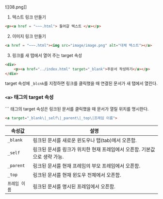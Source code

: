 ![[08.png]]

1. 텍스트 링크 만들기
``` html
<p><a href = "~~~.html"> 들어갈 텍스트 </a></p>
```

2. 이미지 링크 만들기
``` html
<a href = "~~~.html"><img src="image/image.png" alt="대체 텍스트"></a>
```

3. 링크를 새 탭에서 열어 주는 target 속성
``` html
<div>
	<p><a href="../index.html" target="_blank">주문서 작성하기</a></p>
</div>
```
target 속성에 `_blcnk`를 지정하면 링크를 클릭했을 때 연결된 문서가 새 탭에서 열린다.


### `<a>` 태그의 target 속성

`<a>`` 태그의 target 속성은 링크된 문서를 클릭했을 때 문서가 열릴 위치를 명시한다.

``` html
<a target="_blank\|_self\|_parent\|_top\|프레임 이름">
```

|속성값 | 설명|
|---|--- |
|`_blank`|링크된 문서를 새로운 윈도우나 탭(tab)에서 오픈함.|
| `_self` | 링크된 문서를 링크가 위치한 현재 프레임에서 오픈함. 기본값으로 생략 가능.|
|`_parent`|링크된 문서를 현재 프레임의 부모 프레임에서 오픈함.|
|`_top`|링크된 문서를 현재 윈도우 전체에서 오픈함.|
|`프레임 이름`|링크된 문서를 명시된 프레임에서 오픈함.|
